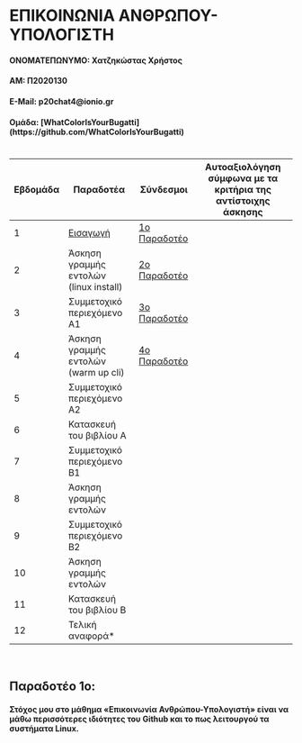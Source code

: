 <h1>ΕΠΙΚΟΙΝΩΝΙΑ ΑΝΘΡΩΠΟΥ-ΥΠΟΛΟΓΙΣΤΗ</h1>
<h4>ΟΝΟΜΑΤΕΠΩΝΥΜΟ: Χατζηκώστας Χρήστος</h4>
<h4>ΑΜ: Π2020130</h4>
<h4>E-Mail: p20chat4@ionio.gr</h4>
<h4>Ομάδα: [WhatColorIsYourBugatti](https://github.com/WhatColorIsYourBugatti)

#

| Εβδομάδα | Παραδοτέα | Σύνδεσμοι | Αυτοαξιολόγηση σύμφωνα με τα κριτήρια της αντίστοιχης άσκησης |
| --- | --- | --- | --- |
| 1 | [Εισαγωγή](https://github.com/ChrisPaok4/hci/tree/2020130/projects/2020130#%CF%80%CE%B1%CF%81%CE%B1%CE%B4%CE%BF%CF%84%CE%AD%CE%BF-1%CE%BF) | [1ο Παραδοτέο](https://github.com/courses-ionio/help/discussions/929) | |
| 2 | Άσκηση γραμμής εντολών (linux install) | [2ο Παραδοτέο](https://github.com/courses-ionio/help/discussions/1114) | |
| 3 | Συμμετοχικό περιεχόμενο A1 | [3ο Παραδοτέο](https://github.com/courses-ionio/help/discussions/1363) | |
| 4 | Άσκηση γραμμής εντολών (warm up cli) | [4ο Παραδοτέο](https://github.com/courses-ionio/help/discussions/1368)| |
| 5 | Συμμετοχικό περιεχόμενο A2 | | |
| 6 | Κατασκευή του βιβλίου Α | | |
| 7 | Συμμετοχικό περιεχόμενο B1 | | |
| 8 | Άσκηση γραμμής εντολών | | |
| 9 | Συμμετοχικό περιεχόμενο B2 | | |
| 10 | Άσκηση γραμμής εντολών | | |
| 11 | Κατασκευή του βιβλίου Β | | |
| 12 | Τελική αναφορά* | | |

<br>

<h2>Παραδοτέο 1ο:</h2> <h4>Στόχος μου στο μάθημα «Επικοινωνία Ανθρώπου-Υπολογιστή» είναι να μάθω περισσότερες ιδιότητες του Github και το πως λειτουργού τα συστήματα Linux.</h4>
